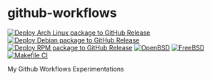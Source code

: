 # github-workflows

[![Deploy Arch Linux package to GitHub Release](https://github.com/gportay/github-workflows/actions/workflows/pkg-package.yml/badge.svg)](https://github.com/gportay/github-workflows/actions/workflows/pkg-package.yml)
[![Deploy Debian package to GitHub Release](https://github.com/gportay/github-workflows/actions/workflows/deb-package.yml/badge.svg)](https://github.com/gportay/github-workflows/actions/workflows/deb-package.yml)
[![Deploy RPM package to GitHub Release](https://github.com/gportay/github-workflows/actions/workflows/rpm-package.yml/badge.svg)](https://github.com/gportay/github-workflows/actions/workflows/rpm-package.yml)
[![OpenBSD](https://github.com/gportay/github-workflows/actions/workflows/OpenBSD-vm.yml/badge.svg)](https://github.com/gportay/github-workflows/actions/workflows/OpenBSD-vm.yml)
[![FreeBSD](https://github.com/gportay/github-workflows/actions/workflows/FreeBSD-vm.yml/badge.svg)](https://github.com/gportay/github-workflows/actions/workflows/FreeBSD-vm.yml)
[![Makefile CI](https://github.com/gportay/github-workflows/actions/workflows/makefile.yml/badge.svg)](https://github.com/gportay/github-workflows/actions/workflows/makefile.yml)

My Github Workflows Experimentations
